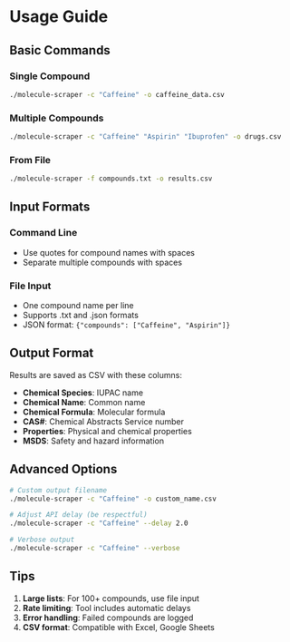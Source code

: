 # Usage Guide

## Basic Commands

### Single Compound
```bash
./molecule-scraper -c "Caffeine" -o caffeine_data.csv
```

### Multiple Compounds
```bash
./molecule-scraper -c "Caffeine" "Aspirin" "Ibuprofen" -o drugs.csv
```

### From File
```bash
./molecule-scraper -f compounds.txt -o results.csv
```

## Input Formats

### Command Line
- Use quotes for compound names with spaces
- Separate multiple compounds with spaces

### File Input
- One compound name per line
- Supports .txt and .json formats
- JSON format: `{"compounds": ["Caffeine", "Aspirin"]}`

## Output Format

Results are saved as CSV with these columns:
- **Chemical Species**: IUPAC name
- **Chemical Name**: Common name
- **Chemical Formula**: Molecular formula
- **CAS#**: Chemical Abstracts Service number
- **Properties**: Physical and chemical properties
- **MSDS**: Safety and hazard information

## Advanced Options

```bash
# Custom output filename
./molecule-scraper -c "Caffeine" -o custom_name.csv

# Adjust API delay (be respectful)
./molecule-scraper -c "Caffeine" --delay 2.0

# Verbose output
./molecule-scraper -c "Caffeine" --verbose
```

## Tips

1. **Large lists**: For 100+ compounds, use file input
2. **Rate limiting**: Tool includes automatic delays
3. **Error handling**: Failed compounds are logged
4. **CSV format**: Compatible with Excel, Google Sheets